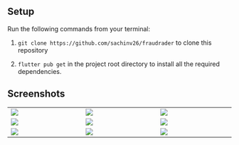 ## Setup

Run the following commands from your terminal:

1) `git clone https://github.com/sachinv26/fraudrader` to clone this repository 

2) `flutter pub get` in the project root directory to install all the required dependencies.





## Screenshots

<table width="100%">
  <tbody>
    <tr>
      <td width="1%"><img src="https://github.com/sachinv26/fraudrader/assets/76443132/e3edc098-3483-4a73-a015-013be9b3024c"/></td>
      <td width="1%"><img src="https://github.com/sachinv26/fraudrader/assets/76443132/060070c5-d9e3-44da-b03c-bd0c8ce87c07"/></td>
       <td width="1%"><img src="https://github.com/sachinv26/fraudrader/assets/76443132/6715e3c1-2ab8-4b2b-973e-244d08927d63"/></td>
    </tr>
    <tr>
      <td width="1%"><img src="https://github.com/sachinv26/fraudrader/assets/76443132/d7ca4a9b-0a91-4db9-b4ec-8cd9b76ab07b"/></td>
      <td width="1%"><img src="https://github.com/sachinv26/fraudrader/assets/76443132/fc9df235-963e-4cad-ad62-3a70acf97c26"/></td>
       <td width="1%"><img src="https://github.com/sachinv26/fraudrader/assets/76443132/33b4f14c-750c-4a83-be15-53e45007045d"/></td>
    </tr>
    <tr>
      <td width="1%"><img src="https://github.com/sachinv26/fraudrader/assets/76443132/31a46d12-0817-49a1-94cc-d2c5a1285745"/></td>
      <td width="1%"><img src="https://github.com/sachinv26/fraudrader/assets/76443132/d0fa2f30-b088-4535-a773-18383c62901c"/></td>
       <td width="1%"><img src="https://github.com/sachinv26/fraudrader/assets/76443132/b7dcfe56-e033-4a4e-b64d-654e8a4181f6"/></td>
    </tr>
  </tbody>
</table>
